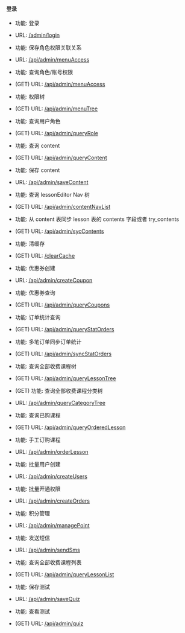 #### 登录

* 功能: 登录
* URL: [/admin/login](./admin_login.md)


* 功能: 保存角色权限关联关系
* URL: [/api/admin/menuAccess](./menu_access.md)


* 功能: 查询角色/账号权限
* (GET) URL: [/api/admin/menuAccess](./menu_access_get.md)


* 功能: 权限树
* (GET) URL: [/api/admin/menuTree](./menu_tree.md)


* 功能: 查询用户角色
* (GET) URL: [/api/admin/queryRole](./query_role.md)


* 功能: 查询 content
* (GET) URL: [/api/admin/queryContent](./query_content.md)


* 功能: 保存 content
* URL: [/api/admin/saveContent](./save_content.md)


* 功能: 查询 lessonEditor Nav 树
* (GET) URL: [/api/admin/contentNavList](./content_nav_list.md)


* 功能: 从 content 表同步 lesson 表的 contents 字段或者 try_contents
* (GET) URL: [/api/admin/sycContents](./syc_contents.md)


* 功能: 清缓存
* (GET) URL: [/clearCache](./clear_cache.md)


* 功能: 优惠券创建
* URL: [/api/admin/createCoupon](./create_coupon.md)


* 功能: 优惠券查询
* (GET) URL: [/api/admin/queryCoupons](./query_coupons.md)


* 功能: 订单统计查询
* (GET) URL: [/api/admin/queryStatOrders](./query_stat_orders.md)


* 功能: 多笔订单同步订单统计
* (GET) URL: [/api/admin/syncStatOrders](./sync_stat_orders.md)


* 功能: 查询全部收费课程树
* (GET) URL: [/api/admin/queryLessonTree](./query_lesson_tree.md)


* (GET) 功能: 查询全部收费课程分类树
* URL: [/api/admin/queryCategoryTree](./query_category_tree.md)


* 功能: 查询已购课程
* (GET) URL: [/api/admin/queryOrderedLesson](./query_ordered_lesson.md)


* 功能: 手工订购课程
* URL: [/api/admin/orderLesson](./order_lesson.md)


* 功能: 批量用户创建
* URL: [/api/admin/createUsers](./create_users.md)


* 功能: 批量开通权限
* URL: [/api/admin/createOrders](./create_orders.md)


* 功能: 积分管理
* URL: [/api/admin/managePoint](./manage_point.md)


* 功能: 发送短信
* URL: [/api/admin/sendSms](./send_sms.md)


* 功能: 查询全部收费课程列表
* (GET) URL: [/api/admin/queryLessonList](./query_lesson_list.md)


* 功能: 保存测试
* URL: [/api/admin/saveQuiz](./save_quiz.md)


* 功能: 查看测试
* (GET) URL: [/api/admin/quiz](./quiz.md)
